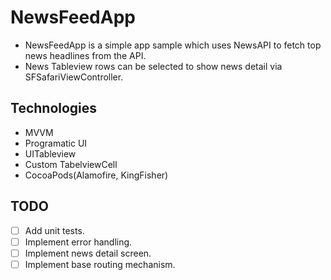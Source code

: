 # NewsFeedApp

- NewsFeedApp is a simple app sample which uses NewsAPI to fetch top news headlines from the API.
- News Tableview rows can be selected to show news detail via SFSafariViewController.

## Technologies

- MVVM
- Programatic UI
- UITableview
- Custom TabelviewCell
- CocoaPods(Alamofire, KingFisher)

## TODO

- [ ] Add unit tests.
- [ ] Implement error handling.
- [ ] Implement news detail screen.
- [ ] Implement base routing mechanism.
